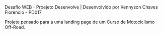 Desafio WEB - Proejeto Desenvolve | Desenvolvido por Kennyson Chaves Florencio - PD017

Projeto pensado para a uma landing page de um Curso de Motociclismo Off-Road.
